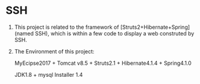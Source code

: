 # SSH
  1. This project is related to the framework of [Struts2+Hibernate+Spring](named SSH),
  which is within a few code to display a web construted by SSH.
  2. The Environment of this project:
  
     MyEcipse2017 + Tomcat v8.5 + Struts2.1 + Hibernate4.1.4 + Spring4.1.0
     
     JDK1.8 + mysql Installer 1.4
  
